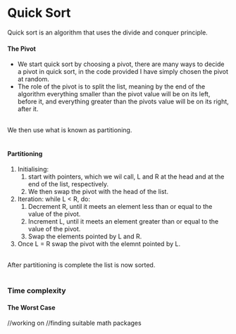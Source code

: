 # Quick Sort

Quick sort is an algorithm that uses the divide and conquer principle. </br>
#### The Pivot
 - We start quick sort by choosing a pivot, there are many ways to decide a pivot in quick sort, in the code provided I have simply  chosen the pivot at random. </br> 
- The role of the pivot is to split the list, meaning by the end of the algorithm everything smaller 
than the pivot value will be on its left, before it, and everything greater than the pivots value will be on its right, after it. </br>
</br>
We then use what is known as partitioning.</br>
</br>


#### Partitioning


1. Initialising:
   1. start with pointers, which we wil call, L and R at the head and at the end of the list, respectively. </br>
   2. We then swap the pivot with the head of the list.
2. Iteration: while L < R, do:
   1. Decrement R, until it meets an element less than or equal to the value of the pivot.
   2. Increment L, until it meets an element greater than or equal to the value of the pivot.
   3. Swap the elements pointed by L and R.
3. Once L = R swap the pivot with the elemnt pointed by L.
</br>
After partitioning is complete the list is now sorted.
</br>
</br>

### Time complexity

#### The Worst Case

//working on
//finding suitable math packages


